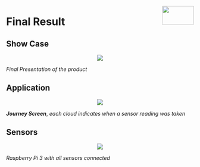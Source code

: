 <p align="right">
<img align="right" src="https://github.com/Air92/Project-CAD/blob/master/Documents/Air92%20Images/Logo.PNG" width="85" height="50"/>
 </p>

# Final Result

## Show Case

<p align="center">
<img align="middle" src="https://github.com/Air92/Project-CAD/blob/master/Documents/Air92%20Images/IMG-20180418-WA0003.jpg"/>
 </p>
 
 *Final Presentation of the product*
 
 ## Application 
 
<p align="center">
<img align="middle" src="https://github.com/Air92/Project-CAD/blob/master/Documents/Air92%20Images/JourneyScreens.PNG"/>
 </p>
 
 ***Journey Screen***, *each cloud indicates when a sensor reading was taken*
 
## Sensors

 <p align="center">
<img align="middle" src="https://github.com/Air92/Project-CAD/blob/master/Documents/Air92%20Images/20180418_152151.jpg"/>
 </p>

*Raspberry Pi 3 with all sensors connected*
